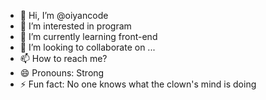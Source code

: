 - 👋 Hi, I’m @oiyancode
- 👀 I’m interested in program
- 🌱 I’m currently learning front-end
- 💞️ I’m looking to collaborate on ...
- 📫 How to reach me? 
- 😄 Pronouns: Strong
- ⚡ Fun fact: No one knows what the clown's mind is doing

<!---
oiyancode/oiyancode is a ✨ special ✨ repository because its `README.md` (this file) appears on your GitHub profile.
You can click the Preview link to take a look at your changes.
--->
